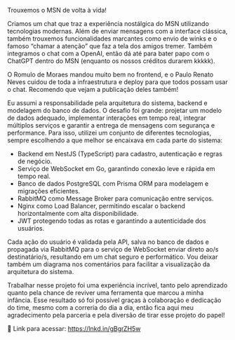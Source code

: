 Trouxemos o MSN de volta à vida!

Criamos um chat que traz a experiência nostálgica do MSN utilizando tecnologias modernas. Além de enviar mensagens com a interface clássica, também trouxemos funcionalidades marcantes como envio de winks e o famoso “chamar a atenção” que faz a tela dos amigos tremer. Também integramos o chat com a OpenAI, então dá até para bater papo com o ChatGPT dentro do MSN (enquanto os nossos créditos durarem kkkkk).

O Romulo de Moraes mandou muito bem no frontend, e o Paulo Renato Neves cuidou de toda a infraestrutura e deploy para que todos possam usar o chat. Recomendo que vejam a publicação deles também!

Eu assumi a responsabilidade pela arquitetura do sistema, backend e modelagem do banco de dados. O desafio foi grande: projetar um modelo de dados adequado, implementar interações em tempo real, integrar múltiplos serviços e garantir a entrega de mensagens com segurança e performance. Para isso, utilizei um conjunto de diferentes tecnologias, sempre escolhendo a que melhor se encaixava em cada parte do sistema:

- Backend em NestJS (TypeScript) para cadastro, autenticação e regras de negócio.
- Serviço de WebSocket em Go, garantindo conexão leve e rápida em tempo real.
- Banco de dados PostgreSQL com Prisma ORM para modelagem e migrações eficientes.
- RabbitMQ como Message Broker para comunicação entre serviços.
- Nginx como Load Balancer, permitindo escalar o backend horizontalmente com alta disponibilidade.
- JWT protegendo todas as rotas e garantindo a autenticidade dos usuários.

Cada ação do usuário é validada pela API, salva no banco de dados e propagada via RabbitMQ para o serviço de WebSocket enviar direto ao/s destinatário/s, resultando em um chat seguro e performático. Vou deixar também um diagrama nos comentários para facilitar a visualização da arquitetura do sistema.

Trabalhar nesse projeto foi uma experiência incrível, tanto pelo aprendizado quanto pela chance de reviver uma ferramenta que marcou a minha infância. Esse resultado só foi possível graças à colaboração e dedicação do time, mesmo com a correria do dia a dia, então fica aqui meu agradecimento pela parceria e pela diversão de tirar esse projeto do papel!

🔗 Link para acessar: https://lnkd.in/gBgrZH5w
